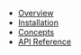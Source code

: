 - [Overview](./README.md)
- [Installation](./installation/README.md)
- [Concepts](./concepts/README.md)
- [API Reference](./reference/README.md)